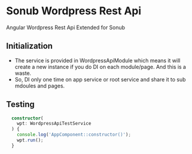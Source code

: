# Sonub Wordpress Rest Api

Angular Wordpress Rest Api Extended for Sonub

## Initialization

* The service is provided in WordpressApiModule which means it will create a new instance if you do DI on each module/page.
  And this is a waste.
* So, DI only one time on app service or root service and share it to sub mdoules and pages.

## Testing

```` ts
  constructor(
    wpt: WordpressApiTestService
  ) {
    console.log('AppComponent::constructor()');
    wpt.run();
  }
````

